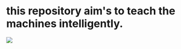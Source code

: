 # this repository aim's to teach the machines intelligently.

<img src="https://github.com/user-attachments/assets/f773f78d-bb4f-4f32-bf75-17cf606a96ae">
